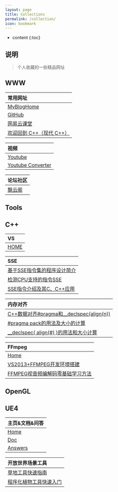 ```yaml
---
layout: page
title: Collections
permalink: /collection/
icon: bookmark
---
```


* content
{:toc}

## 说明

> 个人收藏的一些精品网址

## WWW

| 常用网址 |
| :------- |
| [MyBlogHome](http://blog.illidan.org/) |
| [GitHub](https://github.com/) |
| [网易云课堂](http://study.163.com/) |
| [欢迎回到 C++（现代 C++）](https://msdn.microsoft.com/zh-cn/library/hh279654.aspx) |


| 视频 |
| :------- |
| [Youtube](https://www.youtube.com/) |
| [Youtube Converter](http://www.clipconverter.cc/) |

| 论坛社区 |
| :------- |
| [飘云阁](http://www.chinapyg.com/) |

## Tools


## C++

| VS |
| :------- |
| [HOME](https://www.visualstudio.com/downloads/) |

| SSE |
| :------- |
| [基于SSE指令集的程序设计简介](http://blog.csdn.net/delphihero/article/details/1270104) |
| [检测CPU支持的指令SSE](http://blog.csdn.net/delphihero/article/details/411309) |
| [SSE指令介绍及其C、C++应用](http://blog.csdn.net/delphihero/article/details/1270069) |

| 内存对齐 |
| :------- |
| [C++数据对齐#pragma和__declspec(align(n))](http://blog.csdn.net/bytxl/article/details/49330023) |
| [#pragma pack的用法及大小的计算](http://www.cppblog.com/deercoder/archive/2011/03/13/141717.html) |
| [__declspec( align(#) )的用法和大小计算](http://www.cppblog.com/deercoder/archive/2011/03/13/141747.html) |

| FFmpeg |
| :------- |
| [Home](https://ffmpeg.org/) |
| [VS2013+FFMPEG开发环境搭建](http://blog.csdn.net/spaceyqy/article/details/43115391) |
| [FFMPEG视音频编解码零基础学习方法](http://blog.csdn.net/leixiaohua1020/article/details/15811977)|

## OpenGL


## UE4

| 主页&文档&问答 |
| :------- |
| [Home](https://www.unrealengine.com/) |
| [Doc](https://docs.unrealengine.com/latest/INT/) |
| [Answers](https://answers.unrealengine.com/) |

| 开放世界场景工具 |
| :------- |
| [草地工具快速指南](https://docs-origin.unrealengine.com/latest/CHN/Engine/OpenWorldTools/Grass/QuickStart/index.html) |
| [程序化植物工具快速入门](https://docs-origin.unrealengine.com/latest/CHN/Engine/OpenWorldTools/ProceduralFoliage/QuickStart/index.html) |

